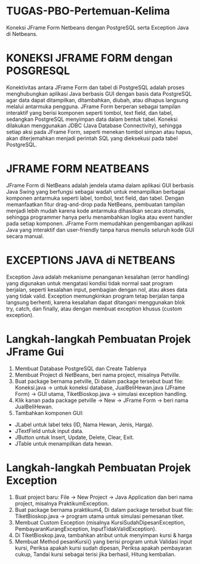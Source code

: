 # TUGAS-PBO-Pertemuan-Kelima
Koneksi JFrame Form Netbeans dengan PostgreSQL serta Exception Java di Netbeans.
# KONEKSI JFRAME FORM dengan POSGRESQL
Konektivitas antara JFrame Form dan tabel di PostgreSQL adalah proses menghubungkan aplikasi Java berbasis GUI dengan basis data PostgreSQL agar data dapat ditampilkan, ditambahkan, diubah, atau dihapus langsung melalui antarmuka pengguna. JFrame Form berperan sebagai tampilan interaktif yang berisi komponen seperti tombol, text field, dan tabel, sedangkan PostgreSQL menyimpan data dalam bentuk tabel. Koneksi dilakukan menggunakan JDBC (Java Database Connectivity), sehingga setiap aksi pada JFrame Form, seperti menekan tombol simpan atau hapus, akan diterjemahkan menjadi perintah SQL yang dieksekusi pada tabel PostgreSQL.
# JFRAME FORM NEATBEANS
JFrame Form di NetBeans adalah jendela utama dalam aplikasi GUI berbasis Java Swing yang berfungsi sebagai wadah untuk menampilkan berbagai komponen antarmuka seperti label, tombol, text field, dan tabel. Dengan memanfaatkan fitur drag-and-drop pada NetBeans, pembuatan tampilan menjadi lebih mudah karena kode antarmuka dihasilkan secara otomatis, sehingga programmer hanya perlu menambahkan logika atau event handler pada setiap komponen. JFrame Form memudahkan pengembangan aplikasi Java yang interaktif dan user-friendly tanpa harus menulis seluruh kode GUI secara manual.
# EXCEPTIONS JAVA di NETBEANS
Exception Java adalah mekanisme penanganan kesalahan (error handling) yang digunakan untuk mengatasi kondisi tidak normal saat program berjalan, seperti kesalahan input, pembagian dengan nol, atau akses data yang tidak valid. Exception memungkinkan program tetap berjalan tanpa langsung berhenti, karena kesalahan dapat ditangani menggunakan blok try, catch, dan finally, atau dengan membuat exception khusus (custom exception).
# Langkah-langkah Pembuatan Projek JFrame Gui
1. Membuat Database PostgreSQL dan Create Tablenya
2. Membuat Project di NetBeans, beri nama project, misalnya Petville.
3. Buat package bernama petville, Di dalam package tersebut buat file: Koneksi.java → untuk koneksi database, JualBeliHewan.java (JFrame Form) → GUI utama, TiketBioskop.java → simulasi exception handling.
4. Klik kanan pada package petville → New → JFrame Form → beri nama JualBeliHewan.
5. Tambahkan komponen GUI:
- JLabel untuk label teks (ID, Nama Hewan, Jenis, Harga).
- JTextField untuk input data.
- JButton untuk Insert, Update, Delete, Clear, Exit.
- JTable untuk menampilkan data hewan.
# Langkah-langkah Pembuatan Projek Exception
1. Buat project baru: File → New Project → Java Application dan beri nama project, misalnya PraktikumException.
2. Buat package bernama praktikum4, Di dalam package tersebut buat file: TiketBioskop.java → program utama untuk simulasi pemesanan tiket.
3. Membuat Custom Exception (misalnya KursiSudahDipesanException, PembayaranKurangException, InputTidakValidException).
4. Di TiketBioskop.java, tambahkan atribut untuk menyimpan kursi & harga
5. Membuat Method pesanKursi() yang berisi program untuk Validasi input kursi, Periksa apakah kursi sudah dipesan, Periksa apakah pembayaran cukup, Tandai kursi sebagai terisi jika berhasil, Hitung kembalian.

